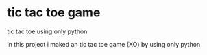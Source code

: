 # tic tac toe game
tic tac toe using only python

in this project i maked an tic tac toe game (XO) by using only python 
